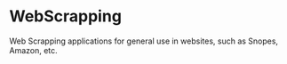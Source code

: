 # WebScrapping
Web Scrapping applications for general use in websites, such as Snopes, Amazon, etc. 
